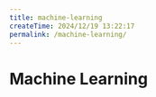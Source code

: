 ```yaml
---
title: machine-learning
createTime: 2024/12/19 13:22:17
permalink: /machine-learning/
---
```

# Machine Learning